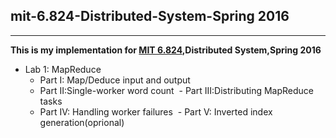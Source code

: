 ## mit-6.824-Distributed-System-Spring 2016
---

**This is my implementation for [MIT 6.824](https://pdos.csail.mit.edu/6.824/),Distributed System,Spring 2016**

* Lab 1: MapReduce
  - Part I: Map/Deduce input and output
  - Part II:Single-worker word count
  - Part III:Distributing MapReduce tasks
  - Part IV: Handling worker failures
  - Part V: Inverted index generation(oprional)
